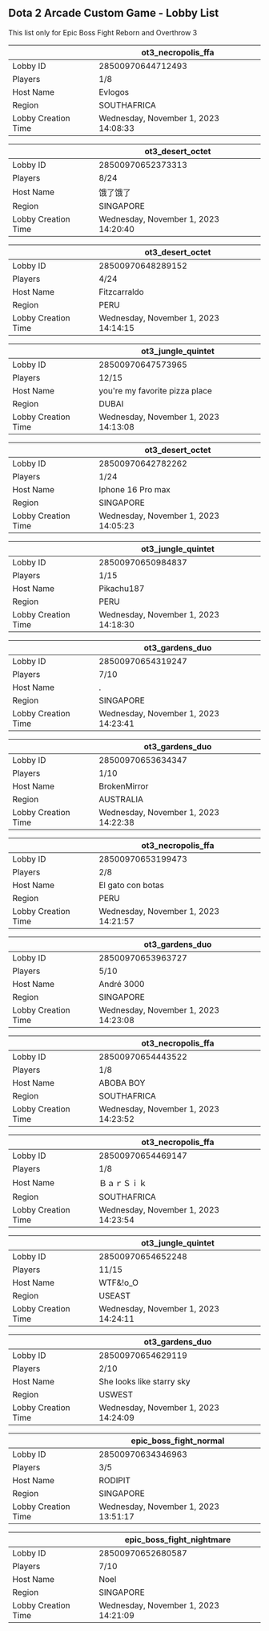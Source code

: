 ## Dota 2 Arcade Custom Game - Lobby List

This list only for Epic Boss Fight Reborn and Overthrow 3

|  | ot3_necropolis_ffa |
| ------ | ------ |
| Lobby ID | 28500970644712493 |
| Players | 1/8 |
| Host Name | Evlogos |
| Region | SOUTHAFRICA |
| Lobby Creation Time | Wednesday, November 1, 2023 14:08:33 |


|  | ot3_desert_octet |
| ------ | ------ |
| Lobby ID | 28500970652373313 |
| Players | 8/24 |
| Host Name | 饿了饿了 |
| Region | SINGAPORE |
| Lobby Creation Time | Wednesday, November 1, 2023 14:20:40 |


|  | ot3_desert_octet |
| ------ | ------ |
| Lobby ID | 28500970648289152 |
| Players | 4/24 |
| Host Name | Fitzcarraldo |
| Region | PERU |
| Lobby Creation Time | Wednesday, November 1, 2023 14:14:15 |


|  | ot3_jungle_quintet |
| ------ | ------ |
| Lobby ID | 28500970647573965 |
| Players | 12/15 |
| Host Name | you're my favorite pizza place |
| Region | DUBAI |
| Lobby Creation Time | Wednesday, November 1, 2023 14:13:08 |


|  | ot3_desert_octet |
| ------ | ------ |
| Lobby ID | 28500970642782262 |
| Players | 1/24 |
| Host Name | Iphone 16 Pro max |
| Region | SINGAPORE |
| Lobby Creation Time | Wednesday, November 1, 2023 14:05:23 |


|  | ot3_jungle_quintet |
| ------ | ------ |
| Lobby ID | 28500970650984837 |
| Players | 1/15 |
| Host Name | Pikachu187 |
| Region | PERU |
| Lobby Creation Time | Wednesday, November 1, 2023 14:18:30 |


|  | ot3_gardens_duo |
| ------ | ------ |
| Lobby ID | 28500970654319247 |
| Players | 7/10 |
| Host Name | . |
| Region | SINGAPORE |
| Lobby Creation Time | Wednesday, November 1, 2023 14:23:41 |


|  | ot3_gardens_duo |
| ------ | ------ |
| Lobby ID | 28500970653634347 |
| Players | 1/10 |
| Host Name | BrokenMirror |
| Region | AUSTRALIA |
| Lobby Creation Time | Wednesday, November 1, 2023 14:22:38 |


|  | ot3_necropolis_ffa |
| ------ | ------ |
| Lobby ID | 28500970653199473 |
| Players | 2/8 |
| Host Name | El gato con botas |
| Region | PERU |
| Lobby Creation Time | Wednesday, November 1, 2023 14:21:57 |


|  | ot3_gardens_duo |
| ------ | ------ |
| Lobby ID | 28500970653963727 |
| Players | 5/10 |
| Host Name | André 3000 |
| Region | SINGAPORE |
| Lobby Creation Time | Wednesday, November 1, 2023 14:23:08 |


|  | ot3_necropolis_ffa |
| ------ | ------ |
| Lobby ID | 28500970654443522 |
| Players | 1/8 |
| Host Name | ABOBA BOY |
| Region | SOUTHAFRICA |
| Lobby Creation Time | Wednesday, November 1, 2023 14:23:52 |


|  | ot3_necropolis_ffa |
| ------ | ------ |
| Lobby ID | 28500970654469147 |
| Players | 1/8 |
| Host Name | ＢａｒＳｉｋ |
| Region | SOUTHAFRICA |
| Lobby Creation Time | Wednesday, November 1, 2023 14:23:54 |


|  | ot3_jungle_quintet |
| ------ | ------ |
| Lobby ID | 28500970654652248 |
| Players | 11/15 |
| Host Name | WTF&!о_О |
| Region | USEAST |
| Lobby Creation Time | Wednesday, November 1, 2023 14:24:11 |


|  | ot3_gardens_duo |
| ------ | ------ |
| Lobby ID | 28500970654629119 |
| Players | 2/10 |
| Host Name | She looks like starry sky |
| Region | USWEST |
| Lobby Creation Time | Wednesday, November 1, 2023 14:24:09 |


|  | epic_boss_fight_normal |
| ------ | ------ |
| Lobby ID | 28500970634346963 |
| Players | 3/5 |
| Host Name | RODIPIT |
| Region | SINGAPORE |
| Lobby Creation Time | Wednesday, November 1, 2023 13:51:17 |


|  | epic_boss_fight_nightmare |
| ------ | ------ |
| Lobby ID | 28500970652680587 |
| Players | 7/10 |
| Host Name | Noel |
| Region | SINGAPORE |
| Lobby Creation Time | Wednesday, November 1, 2023 14:21:09 |


